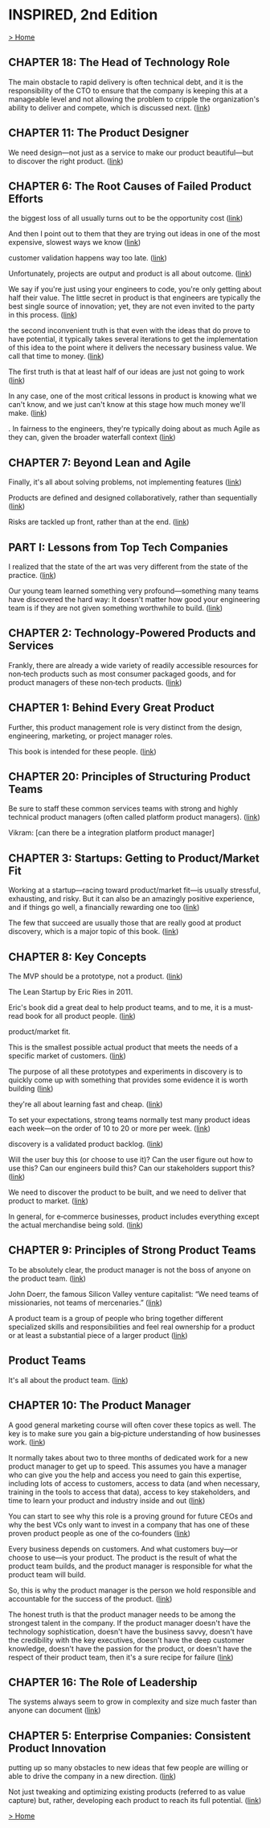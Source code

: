 # INSPIRED, 2nd Edition

[> Home](../README.md)
## CHAPTER 18: The Head of Technology Role



The main obstacle to rapid delivery is often technical debt, and it is the responsibility of the CTO to ensure that the company is keeping this at a manageable level and not allowing the problem to cripple the organization's ability to deliver and compete, which is discussed next. ([link](https://learning.oreilly.com/library/view/-/9781119387503/c18.xhtml#a8c3346b-cbd9-4159-aa92-7958afcf034a))

## CHAPTER 11: The Product Designer



We need design—not just as a service to make our product beautiful—but to discover the right product. ([link](https://learning.oreilly.com/library/view/-/9781119387503/c11.xhtml#40bd5567-9b94-42f1-b397-32af345a9201))

## CHAPTER 6: The Root Causes of Failed Product Efforts



the biggest loss of all usually turns out to be the opportunity cost ([link](https://learning.oreilly.com/library/view/-/9781119387503/c06.xhtml#375cf523-a8e3-40c0-a61a-a30a753afcf7))


And then I point out to them that they are trying out ideas in one of the most expensive, slowest ways we know ([link](https://learning.oreilly.com/library/view/-/9781119387503/c06.xhtml#b4a59401-2200-4468-855b-89f7718fa4f9))


customer validation happens way too late. ([link](https://learning.oreilly.com/library/view/-/9781119387503/c06.xhtml#dbb50e88-aeb5-4f3f-b354-84c1ce213e56))


Unfortunately, projects are output and product is all about outcome. ([link](https://learning.oreilly.com/library/view/-/9781119387503/c06.xhtml#f91911af-d163-4c58-9f62-ae95d3a8f4c2))


We say if you're just using your engineers to code, you're only getting about half their value. The little secret in product is that engineers are typically the best single source of innovation; yet, they are not even invited to the party in this process. ([link](https://learning.oreilly.com/library/view/-/9781119387503/c06.xhtml#64290b79-97a6-4254-948f-cabfcce371f0))


the second inconvenient truth is that even with the ideas that do prove to have potential, it typically takes several iterations to get the implementation of this idea to the point where it delivers the necessary business value. We call that time to money. ([link](https://learning.oreilly.com/library/view/-/9781119387503/c06.xhtml#a3d6adb9-9546-44e3-a2ac-d83bea8d9e81))


The first truth is that at least half of our ideas are just not going to work ([link](https://learning.oreilly.com/library/view/-/9781119387503/c06.xhtml#06819805-29d7-4731-8bf8-68c9067301a7))


In any case, one of the most critical lessons in product is knowing what we can't know, and we just can't know at this stage how much money we'll make. ([link](https://learning.oreilly.com/library/view/-/9781119387503/c06.xhtml#b2badbf1-d2d4-4a7c-a212-7ff5710b1ef5))


. In fairness to the engineers, they're typically doing about as much Agile as they can, given the broader waterfall context ([link](https://learning.oreilly.com/library/view/-/9781119387503/c06.xhtml#da12ffc7-f300-465a-934a-d602b27ab11e))

## CHAPTER 7: Beyond Lean and Agile



Finally, it's all about solving problems, not implementing features ([link](https://learning.oreilly.com/library/view/-/9781119387503/c07.xhtml#ef541320-a6fb-46c0-bb02-75f45f28cdce))


Products are defined and designed collaboratively, rather than sequentially ([link](https://learning.oreilly.com/library/view/-/9781119387503/c07.xhtml#fbdd6660-1d97-423a-bf7e-c0eb1c71b2c8))


Risks are tackled up front, rather than at the end. ([link](https://learning.oreilly.com/library/view/-/9781119387503/c07.xhtml#f52856a7-0d40-466b-a3c8-ab6961f37997))

## PART I: Lessons from Top Tech Companies



I realized that the state of the art was very different from the state of the practice. ([link](https://learning.oreilly.com/library/view/-/9781119387503/p01.xhtml#3f3ebbe5-877e-49ad-8834-eed623258ad7))


Our young team learned something very profound—something many teams have discovered the hard way: It doesn't matter how good your engineering team is if they are not given something worthwhile to build. ([link](https://learning.oreilly.com/library/view/-/9781119387503/p01.xhtml#1a8903af-8914-4790-8f6c-4d9b1900d2e8))

## CHAPTER 2: Technology‐Powered Products and Services



Frankly, there are already a wide variety of readily accessible resources for non‐tech products such as most consumer packaged goods, and for product managers of these non‐tech products. ([link](https://learning.oreilly.com/library/view/-/9781119387503/c02.xhtml#2debb37a-b12a-45f5-8cc8-8c0fc2439ce3))

## CHAPTER 1: Behind Every Great Product



Further, this product management role is very distinct from the design, engineering, marketing, or project manager roles.

This book is intended for these people. ([link](https://learning.oreilly.com/library/view/-/9781119387503/c01.xhtml#51210b35-eee4-49b8-96fd-0e5946176a02))

## CHAPTER 20: Principles of Structuring Product Teams



Be sure to staff these common services teams with strong and highly technical product managers (often called platform product managers). ([link](https://learning.oreilly.com/library/view/-/9781119387503/c20.xhtml#d717807a-bb7a-4e2b-ab80-9d9727b54865))


Vikram: [can there be a integration platform product manager]

## CHAPTER 3: Startups: Getting to Product/Market Fit



Working at a startup—racing toward product/market fit—is usually stressful, exhausting, and risky. But it can also be an amazingly positive experience, and if things go well, a financially rewarding one too ([link](https://learning.oreilly.com/library/view/-/9781119387503/c03.xhtml#61e25119-de67-4bce-8e04-6809203157a8))


The few that succeed are usually those that are really good at product discovery, which is a major topic of this book. ([link](https://learning.oreilly.com/library/view/-/9781119387503/c03.xhtml#39924f76-505d-441d-9a87-9f4af9944413))

## CHAPTER 8: Key Concepts



The MVP should be a prototype, not a product. ([link](https://learning.oreilly.com/library/view/-/9781119387503/c08.xhtml#5636a6ec-55b1-4355-ba27-24c8a06723e6))


The Lean Startup by Eric Ries in 2011.

Eric's book did a great deal to help product teams, and to me, it is a must‐read book for all product people. ([link](https://learning.oreilly.com/library/view/-/9781119387503/c08.xhtml#4d5711e4-9b8f-4ad9-a6e9-5bc4ec3ee60f))


product/market fit.

This is the smallest possible actual product that meets the needs of a specific market of customers. ([link](https://learning.oreilly.com/library/view/-/9781119387503/c08.xhtml#dff5f5ec-f733-4fe5-be19-b1bec0a4f83e))


The purpose of all these prototypes and experiments in discovery is to quickly come up with something that provides some evidence it is worth building ([link](https://learning.oreilly.com/library/view/-/9781119387503/c08.xhtml#e56c6ad6-7b7a-4b88-ac87-ea57d76d1482))


they're all about learning fast and cheap. ([link](https://learning.oreilly.com/library/view/-/9781119387503/c08.xhtml#203feef8-bcb8-4b70-9cbd-37655040b13c))


To set your expectations, strong teams normally test many product ideas each week—on the order of 10 to 20 or more per week. ([link](https://learning.oreilly.com/library/view/-/9781119387503/c08.xhtml#95d7d19f-a320-4bd7-a57e-ce3687189243))


discovery is a validated product backlog. ([link](https://learning.oreilly.com/library/view/-/9781119387503/c08.xhtml#5aeb6d96-2179-4506-9195-0ff949c48054))


Will the user buy this (or choose to use it)?
Can the user figure out how to use this?
Can our engineers build this?
Can our stakeholders support this? ([link](https://learning.oreilly.com/library/view/-/9781119387503/c08.xhtml#1b69e8d1-1090-48ef-934b-448512e3b031))


We need to discover the product to be built, and we need to deliver that product to market. ([link](https://learning.oreilly.com/library/view/-/9781119387503/c08.xhtml#6365eea7-cbc0-4aec-b9d1-4798cdeaeeb9))


In general, for e‐commerce businesses, product includes everything except the actual merchandise being sold. ([link](https://learning.oreilly.com/library/view/-/9781119387503/c08.xhtml#463b0c6f-87dc-411f-ba20-376faced0038))

## CHAPTER 9: Principles of Strong Product Teams



To be absolutely clear, the product manager is not the boss of anyone on the product team. ([link](https://learning.oreilly.com/library/view/-/9781119387503/c09.xhtml#23dca505-57ae-47db-9496-80b1df310a2f))


John Doerr, the famous Silicon Valley venture capitalist: “We need teams of missionaries, not teams of mercenaries.” ([link](https://learning.oreilly.com/library/view/-/9781119387503/c09.xhtml#3697cdfb-a272-4c4b-998c-448fb12bb17e))


A product team is a group of people who bring together different specialized skills and responsibilities and feel real ownership for a product or at least a substantial piece of a larger product ([link](https://learning.oreilly.com/library/view/-/9781119387503/c09.xhtml#2c159866-9029-4f73-b22a-4ce87b5d1274))

## Product Teams



It's all about the product team. ([link](https://learning.oreilly.com/library/view/-/9781119387503/p02a.xhtml#e29c3ee8-77de-4448-b19d-4235ad26a705))

## CHAPTER 10: The Product Manager



A good general marketing course will often cover these topics as well. The key is to make sure you gain a big‐picture understanding of how businesses work. ([link](https://learning.oreilly.com/library/view/-/9781119387503/c10.xhtml#ae1c3a70-0c6f-4075-addc-91ebf5619d5f))


It normally takes about two to three months of dedicated work for a new product manager to get up to speed. This assumes you have a manager who can give you the help and access you need to gain this expertise, including lots of access to customers, access to data (and when necessary, training in the tools to access that data), access to key stakeholders, and time to learn your product and industry inside and out ([link](https://learning.oreilly.com/library/view/-/9781119387503/c10.xhtml#6bc3abff-47ed-469b-9d76-575321fac995))


You can start to see why this role is a proving ground for future CEOs and why the best VCs only want to invest in a company that has one of these proven product people as one of the co‐founders ([link](https://learning.oreilly.com/library/view/-/9781119387503/c10.xhtml#e0fa802a-4c29-4129-bfd2-8a1132f29568))


Every business depends on customers. And what customers buy—or choose to use—is your product. The product is the result of what the product team builds, and the product manager is responsible for what the product team will build.

So, this is why the product manager is the person we hold responsible and accountable for the success of the product. ([link](https://learning.oreilly.com/library/view/-/9781119387503/c10.xhtml#ad649521-4790-42fe-9309-aec6dc712407))


The honest truth is that the product manager needs to be among the strongest talent in the company. If the product manager doesn't have the technology sophistication, doesn't have the business savvy, doesn't have the credibility with the key executives, doesn't have the deep customer knowledge, doesn't have the passion for the product, or doesn't have the respect of their product team, then it's a sure recipe for failure ([link](https://learning.oreilly.com/library/view/-/9781119387503/c10.xhtml#f23b8b3a-cdb6-43f7-9ef2-aaadc23dbb5d))

## CHAPTER 16: The Role of Leadership



The systems always seem to grow in complexity and size much faster than anyone can document ([link](https://learning.oreilly.com/library/view/-/9781119387503/c16.xhtml#6c776c5c-0748-489d-b6b0-7585440d034d))

## CHAPTER 5: Enterprise Companies: Consistent Product Innovation



putting up so many obstacles to new ideas that few people are willing or able to drive the company in a new direction. ([link](https://learning.oreilly.com/library/view/-/9781119387503/c05.xhtml#b2607975-5ea7-4fcb-b1dc-412d9c8bbc75))


Not just tweaking and optimizing existing products (referred to as value capture) but, rather, developing each product to reach its full potential. ([link](https://learning.oreilly.com/library/view/-/9781119387503/c05.xhtml#554ad3f1-43a9-424c-9361-cd742659c106))

[> Home](../README.md)